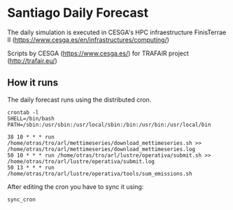 # Santiago Daily Forecast

The daily simulation is executed in CESGA's HPC infraestructure FinisTerrae II (https://www.cesga.es/en/infrastructures/computing/)


Scripts by CESGA (https://www.cesga.es/) for TRAFAIR project (http://trafair.eu/)

## How it runs
The daily forecast runs using the distributed cron.

```
crontab -l
SHELL=/bin/bash
PATH=/sbin:/usr/sbin:/usr/local/sbin:/bin:/usr/bin:/usr/local/bin

38 10 * * * run /home/otras/tro/arl/mettimeseries/download_mettimeseries.sh >> /home/otras/tro/arl/mettimeseries/download_mettimeseries.log
50 10 * * * run /home/otras/tro/arl/lustre/operativa/submit.sh >> /home/otras/tro/arl/lustre/operativa/submit.log
50 13 * * * run /home/otras/tro/arl/lustre/operativa/tools/sum_emissions.sh
```

After editing the cron you have to sync it using:

	sync_cron
